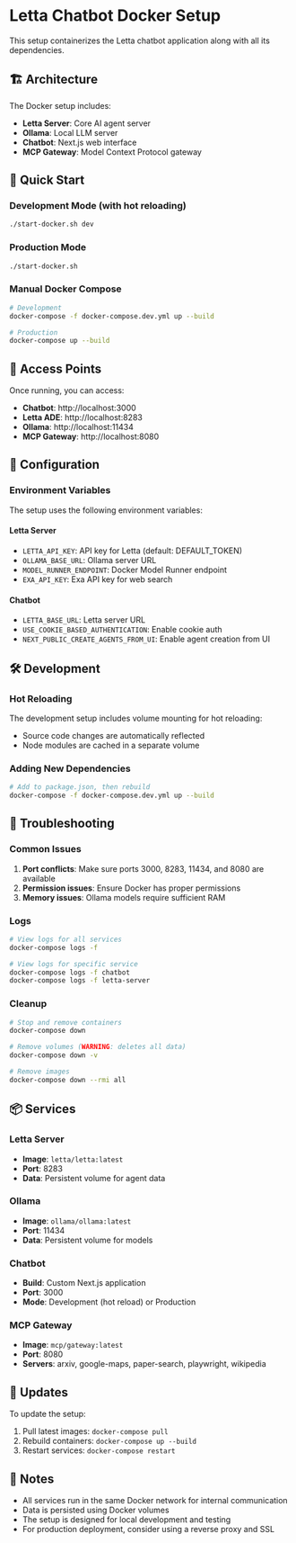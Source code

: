 # Letta Chatbot Docker Setup

This setup containerizes the Letta chatbot application along with all its dependencies.

## 🏗️ Architecture

The Docker setup includes:
- **Letta Server**: Core AI agent server
- **Ollama**: Local LLM server
- **Chatbot**: Next.js web interface
- **MCP Gateway**: Model Context Protocol gateway

## 🚀 Quick Start

### Development Mode (with hot reloading)
```bash
./start-docker.sh dev
```

### Production Mode
```bash
./start-docker.sh
```

### Manual Docker Compose
```bash
# Development
docker-compose -f docker-compose.dev.yml up --build

# Production
docker-compose up --build
```

## 📱 Access Points

Once running, you can access:
- **Chatbot**: http://localhost:3000
- **Letta ADE**: http://localhost:8283
- **Ollama**: http://localhost:11434
- **MCP Gateway**: http://localhost:8080

## 🔧 Configuration

### Environment Variables

The setup uses the following environment variables:

#### Letta Server
- `LETTA_API_KEY`: API key for Letta (default: DEFAULT_TOKEN)
- `OLLAMA_BASE_URL`: Ollama server URL
- `MODEL_RUNNER_ENDPOINT`: Docker Model Runner endpoint
- `EXA_API_KEY`: Exa API key for web search

#### Chatbot
- `LETTA_BASE_URL`: Letta server URL
- `USE_COOKIE_BASED_AUTHENTICATION`: Enable cookie auth
- `NEXT_PUBLIC_CREATE_AGENTS_FROM_UI`: Enable agent creation from UI

## 🛠️ Development

### Hot Reloading
The development setup includes volume mounting for hot reloading:
- Source code changes are automatically reflected
- Node modules are cached in a separate volume

### Adding New Dependencies
```bash
# Add to package.json, then rebuild
docker-compose -f docker-compose.dev.yml up --build
```

## 🐛 Troubleshooting

### Common Issues

1. **Port conflicts**: Make sure ports 3000, 8283, 11434, and 8080 are available
2. **Permission issues**: Ensure Docker has proper permissions
3. **Memory issues**: Ollama models require sufficient RAM

### Logs
```bash
# View logs for all services
docker-compose logs -f

# View logs for specific service
docker-compose logs -f chatbot
docker-compose logs -f letta-server
```

### Cleanup
```bash
# Stop and remove containers
docker-compose down

# Remove volumes (WARNING: deletes all data)
docker-compose down -v

# Remove images
docker-compose down --rmi all
```

## 📦 Services

### Letta Server
- **Image**: `letta/letta:latest`
- **Port**: 8283
- **Data**: Persistent volume for agent data

### Ollama
- **Image**: `ollama/ollama:latest`
- **Port**: 11434
- **Data**: Persistent volume for models

### Chatbot
- **Build**: Custom Next.js application
- **Port**: 3000
- **Mode**: Development (hot reload) or Production

### MCP Gateway
- **Image**: `mcp/gateway:latest`
- **Port**: 8080
- **Servers**: arxiv, google-maps, paper-search, playwright, wikipedia

## 🔄 Updates

To update the setup:
1. Pull latest images: `docker-compose pull`
2. Rebuild containers: `docker-compose up --build`
3. Restart services: `docker-compose restart`

## 📝 Notes

- All services run in the same Docker network for internal communication
- Data is persisted using Docker volumes
- The setup is designed for local development and testing
- For production deployment, consider using a reverse proxy and SSL
